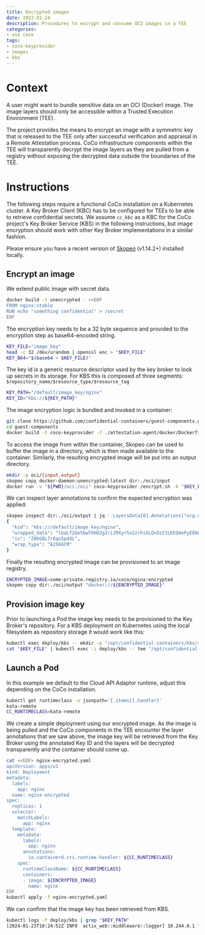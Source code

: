```yaml
---
title: Encrypted images
date: 2023-01-24
description: Procedures to encrypt and consume OCI images in a TEE
categories:
- use case
tags:
- coco-keyprovider
- images
- kbs
---
```


# Context

A user might want to bundle sensitive data on an OCI (Docker) image. The image layers should only be accessible within a Trusted Execution Environment (TEE).

The project provides the means to encrypt an image with a symmetric key that is released to the TEE only after successful verification and appraisal in a Remote Attestation process. CoCo infrastructure components within the TEE will transparently decrypt the image layers as they are pulled from a registry without exposing the decrypted data outside the boundaries of the TEE.

# Instructions

The following steps require a functional CoCo installation on a Kubernetes cluster. A Key Broker Client (KBC) has to be configured for TEEs to be able to retrieve confidential secrets. We assume `cc_kbc` as a KBC for the CoCo project's Key Broker Service (KBS) in the following instructions, but image encryption should work with other Key Broker implementations in a similar fashion.

Please ensure you have a recent version of [Skopeo](https://github.com/containers/skopeo/releases) (v1.14.2+) installed locally.

## Encrypt an image

We extend public image with secret data.

```bash
docker build -t unencrypted - <<EOF
FROM nginx:stable
RUN echo "something confidential" > /secret
EOF
```

The encryption key needs to be a 32 byte sequence and provided to the encryption step as base64-encoded string.

```bash
KEY_FILE="image_key"
head -c 32 /dev/urandom | openssl enc > "$KEY_FILE"
KEY_B64="$(base64 < $KEY_FILE)"
```

The key id is a generic resource descriptor used by the key broker to look up secrets in its storage. For KBS this is composed of three segments: `$repository_name/$resource_type/$resource_tag`

```bash
KEY_PATH="/default/image_key/nginx"
KEY_ID="kbs://${KEY_PATH}"
```

The image encryption logic is bundled and invoked in a container:

```bash
git clone https://github.com/confidential-containers/guest-components.git
cd guest-components
docker build -t coco-keyprovider -f ./attestation-agent/docker/Dockerfile.keyprovider .
```

To access the image from within the container, Skopeo can be used to buffer the image in a directory, which is then made available to the container. Similarly, the resulting encrypted image will be put into an output directory.

```bash
mkdir -p oci/{input,output}
skopeo copy docker-daemon:unencrypted:latest dir:./oci/input
docker run -v "${PWD}/oci:/oci" coco-keyprovider /encrypt.sh -k "$KEY_B64" -i "$KEY_ID" -s dir:/oci/input -d dir:/oci/output
```

We can inspect layer annotations to confirm the expected encryption was applied:

```bash
skopeo inspect dir:./oci/output | jq '.LayersData[0].Annotations["org.opencontainers.image.enc.keys.provider.attestation-agent"] | @base64d | fromjson'
{
  "kid": "kbs:///default/image_key/nginx",
  "wrapped_data": "lGaLf2Ge5bwYXHO2g2riJRXyr5a2zrhiXLQnOzZ1LKEQ4ePyE8bWi1GswfBNFkZdd2Abvbvn17XzpOoQETmYPqde0oaYAqVTMcnzTlgdYYzpWZcb3X0ymf9bS0gmMkqO3dPH+Jf4axXuic+ITOKy7MfSVGTLzay6jH/PnSc5TJ2WuUJY2rRtNaTY65kKF2K9YP6mtYBqcHqvPDlFiVNNeTAGv2w1zwaMlgZaSHV+Z1y+xxbOV5e98bxuo6861rMchjCiE7FY37PHD3a5ISogq90=",
  "iv": "Z8bGQL7r6qxSpd4L",
  "wrap_type": "A256GCM"
}
```

Finally the resulting encrypted image can be provisioned to an image registry.

```bash
ENCRYPTED_IMAGE=some-private.registry.io/coco/nginx:encrypted
skopeo copy dir:./oci/output "docker://${ENCRYPTED_IMAGE}"
```

## Provision image key

Prior to launching a Pod the image key needs to be provisioned to the Key Broker's repository. For a KBS deployment on Kubernetes using the local filesystem as repository storage it would work like this:

```bash
kubectl exec deploy/kbs -- mkdir -p "/opt/confidential-containers/kbs/repository/$(dirname "$KEY_PATH")"
cat "$KEY_FILE" | kubectl exec -i deploy/kbs -- tee "/opt/confidential-containers/kbs/repository/${KEY_PATH}" > /dev/null
```

## Launch a Pod

In this example we default to the Cloud API Adaptor runtime, adjust this depending on the CoCo installation.

```bash
kubectl get runtimeclass -o jsonpath='{.items[].handler}'
kata-remote
CC_RUNTIMECLASS=kata-remote
```

We create a simple deployment using our encrypted image. As the image is being pulled and the CoCo components in the TEE encounter the layer annotations that we saw above, the image key will be retrieved from the Key Broker using the annotated Key ID and the layers will be decrypted transparently and the container should come up.
  
```bash
cat <<EOF> nginx-encrypted.yaml
apiVersion: apps/v1
kind: Deployment
metadata:
  labels:
    app: nginx
  name: nginx-encrypted
spec:
  replicas: 1
  selector:
    matchLabels:
      app: nginx
  template:
    metadata:
      labels:
        app: nginx
      annotations:
        io.containerd.cri.runtime-handler: ${CC_RUNTIMECLASS}
    spec:
      runtimeClassName: ${CC_RUNTIMECLASS}
      containers:
      - image: ${ENCRYPTED_IMAGE}
        name: nginx
EOF
kubectl apply -f nginx-encrypted.yaml
``` 

We can confirm that the image key has been retrieved from KBS.

```bash
kubectl logs -f deploy/kbs | grep "$KEY_PATH"
[2024-01-23T10:24:52Z INFO  actix_web::middleware::logger] 10.244.0.1 "GET /kbs/v0/resource/default/image_key/nginx HTTP/1.1" 200 530 "-" "attestation-agent-kbs-client/0.1.0" 0.000670
```
